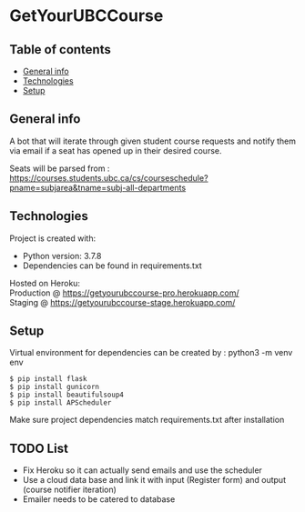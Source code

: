# GetYourUBCCourse

## Table of contents
* [General info](#general-info)
* [Technologies](#technologies)
* [Setup](#setup)

## General info
A bot that will iterate through given student course requests and notify them via email if a seat has opened up
in their desired course.

Seats will be parsed from :  
https://courses.students.ubc.ca/cs/courseschedule?pname=subjarea&tname=subj-all-departments
	
## Technologies
Project is created with:
* Python version: 3.7.8
* Dependencies can be found in requirements.txt

Hosted on Heroku:  
Production @ https://getyourubccourse-pro.herokuapp.com/  
Staging @ https://getyourubccourse-stage.herokuapp.com/
	
## Setup
Virtual environment for dependencies can be created by : python3 -m venv env

```
$ pip install flask
$ pip install gunicorn
$ pip install beautifulsoup4
$ pip install APScheduler
```

Make sure project dependencies match requirements.txt after installation

## TODO List
- Fix Heroku so it can actually send emails and use the scheduler
- Use a cloud data base and link it with input (Register form) and output (course notifier iteration)
- Emailer needs to be catered to database

